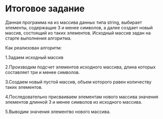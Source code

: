 # Итоговое задание
Данная программа на из массива данных типа string, выбирает элементы, содержащие 3 и менее символов, а далее создает новый массив, состоящий из таких элементов. Исходный массив задан на старте выполнения алгоритма.

Как реализован алгоритм:

1.Задаем исходный массив

2.Производим подсчет элементов исходного массива, длина которых составляет три и менее символов.

3.Создаем новый пустой массив, объем которого равен количеству таких элементов.

4.Последовательно присваиваем элементам нового массива значения элементов длинной 3 и менее символов из исходного массива.

5.Выводим значения элементво нового массива.
